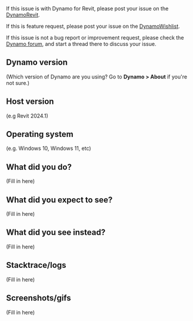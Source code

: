 If this issue is with Dynamo for Revit, please post your issue on the [DynamoRevit](https://github.com/DynamoDS/DynamoRevit/issues/new).

If this is feature request, please post your issue on the [DynamoWishlist](https://github.com/DynamoDS/DynamoWishlist/issues/new).

If this issue is not a bug report or improvement request, please check the [Dynamo forum](https://forum.dynamobim.com/), and start a thread there to discuss your issue.

## Dynamo version

(Which version of Dynamo are you using? Go to **Dynamo > About** if you're not sure.)

## Host version

(e.g Revit 2024.1)

## Operating system

(e.g. Windows 10, Windows 11, etc)

## What did you do?

(Fill in here)

## What did you expect to see?

(Fill in here)

## What did you see instead?

(Fill in here)

## Stacktrace/logs

(Fill in here)

## Screenshots/gifs

(Fill in here)
